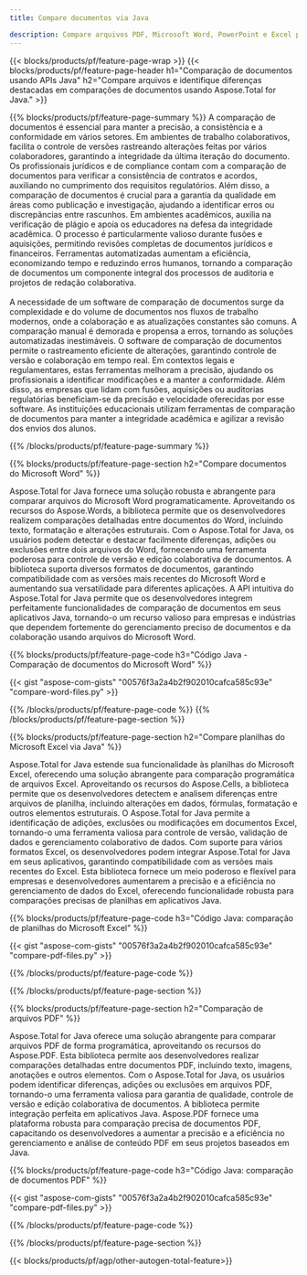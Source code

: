 ```yaml
---
title: Compare documentos via Java 

description: Compare arquivos PDF, Microsoft Word, PowerPoint e Excel por meio de seu aplicativo Java. Obtenha os resultados da comparação destacados.
---
```


{{< blocks/products/pf/feature-page-wrap >}}
{{< blocks/products/pf/feature-page-header h1="Comparação de documentos usando APIs Java" h2="Compare arquivos e identifique diferenças destacadas em comparações de documentos usando Aspose.Total for Java." >}}

{{% blocks/products/pf/feature-page-summary %}}
A comparação de documentos é essencial para manter a precisão, a consistência e a conformidade em vários setores. Em ambientes de trabalho colaborativos, facilita o controle de versões rastreando alterações feitas por vários colaboradores, garantindo a integridade da última iteração do documento. Os profissionais jurídicos e de compliance contam com a comparação de documentos para verificar a consistência de contratos e acordos, auxiliando no cumprimento dos requisitos regulatórios. Além disso, a comparação de documentos é crucial para a garantia da qualidade em áreas como publicação e investigação, ajudando a identificar erros ou discrepâncias entre rascunhos. Em ambientes acadêmicos, auxilia na verificação de plágio e apoia os educadores na defesa da integridade acadêmica. O processo é particularmente valioso durante fusões e aquisições, permitindo revisões completas de documentos jurídicos e financeiros. Ferramentas automatizadas aumentam a eficiência, economizando tempo e reduzindo erros humanos, tornando a comparação de documentos um componente integral dos processos de auditoria e projetos de redação colaborativa.
<br /><br />
A necessidade de um software de comparação de documentos surge da complexidade e do volume de documentos nos fluxos de trabalho modernos, onde a colaboração e as atualizações constantes são comuns. A comparação manual é demorada e propensa a erros, tornando as soluções automatizadas inestimáveis. O software de comparação de documentos permite o rastreamento eficiente de alterações, garantindo controle de versão e colaboração em tempo real. Em contextos legais e regulamentares, estas ferramentas melhoram a precisão, ajudando os profissionais a identificar modificações e a manter a conformidade. Além disso, as empresas que lidam com fusões, aquisições ou auditorias regulatórias beneficiam-se da precisão e velocidade oferecidas por esse software. As instituições educacionais utilizam ferramentas de comparação de documentos para manter a integridade acadêmica e agilizar a revisão dos envios dos alunos.

{{% /blocks/products/pf/feature-page-summary  %}}

{{% blocks/products/pf/feature-page-section  h2="Compare documentos do Microsoft Word" %}}

Aspose.Total for Java fornece uma solução robusta e abrangente para comparar arquivos do Microsoft Word programaticamente. Aproveitando os recursos do Aspose.Words, a biblioteca permite que os desenvolvedores realizem comparações detalhadas entre documentos do Word, incluindo texto, formatação e alterações estruturais. Com o Aspose.Total for Java, os usuários podem detectar e destacar facilmente diferenças, adições ou exclusões entre dois arquivos do Word, fornecendo uma ferramenta poderosa para controle de versão e edição colaborativa de documentos. A biblioteca suporta diversos formatos de documentos, garantindo compatibilidade com as versões mais recentes do Microsoft Word e aumentando sua versatilidade para diferentes aplicações. A API intuitiva do Aspose.Total for Java permite que os desenvolvedores integrem perfeitamente funcionalidades de comparação de documentos em seus aplicativos Java, tornando-o um recurso valioso para empresas e indústrias que dependem fortemente do gerenciamento preciso de documentos e da colaboração usando arquivos do Microsoft Word.

{{% blocks/products/pf/feature-page-code h3="Código Java - Comparação de documentos do Microsoft Word" %}}

{{< gist "aspose-com-gists" "00576f3a2a4b2f902010cafca585c93e" "compare-word-files.py" >}}

{{% /blocks/products/pf/feature-page-code  %}}
{{% /blocks/products/pf/feature-page-section %}}

{{% blocks/products/pf/feature-page-section  h2="Compare planilhas do Microsoft Excel via Java" %}}

Aspose.Total for Java estende sua funcionalidade às planilhas do Microsoft Excel, oferecendo uma solução abrangente para comparação programática de arquivos Excel. Aproveitando os recursos do Aspose.Cells, a biblioteca permite que os desenvolvedores detectem e analisem diferenças entre arquivos de planilha, incluindo alterações em dados, fórmulas, formatação e outros elementos estruturais. O Aspose.Total for Java permite a identificação de adições, exclusões ou modificações em documentos Excel, tornando-o uma ferramenta valiosa para controle de versão, validação de dados e gerenciamento colaborativo de dados. Com suporte para vários formatos Excel, os desenvolvedores podem integrar Aspose.Total for Java em seus aplicativos, garantindo compatibilidade com as versões mais recentes do Excel. Esta biblioteca fornece um meio poderoso e flexível para empresas e desenvolvedores aumentarem a precisão e a eficiência no gerenciamento de dados do Excel, oferecendo funcionalidade robusta para comparações precisas de planilhas em aplicativos Java.


{{% blocks/products/pf/feature-page-code h3="Código Java: comparação de planilhas do Microsoft Excel" %}}

{{< gist "aspose-com-gists" "00576f3a2a4b2f902010cafca585c93e" "compare-pdf-files.py" >}}

{{% /blocks/products/pf/feature-page-code  %}}

{{% /blocks/products/pf/feature-page-section %}}

{{% blocks/products/pf/feature-page-section  h2="Comparação de arquivos PDF" %}}

Aspose.Total for Java oferece uma solução abrangente para comparar arquivos PDF de forma programática, aproveitando os recursos do Aspose.PDF. Esta biblioteca permite aos desenvolvedores realizar comparações detalhadas entre documentos PDF, incluindo texto, imagens, anotações e outros elementos. Com o Aspose.Total for Java, os usuários podem identificar diferenças, adições ou exclusões em arquivos PDF, tornando-o uma ferramenta valiosa para garantia de qualidade, controle de versão e edição colaborativa de documentos. A biblioteca permite integração perfeita em aplicativos Java. Aspose.PDF fornece uma plataforma robusta para comparação precisa de documentos PDF, capacitando os desenvolvedores a aumentar a precisão e a eficiência no gerenciamento e análise de conteúdo PDF em seus projetos baseados em Java.

{{% blocks/products/pf/feature-page-code h3="Código Java: comparação de documentos PDF" %}}

{{< gist "aspose-com-gists" "00576f3a2a4b2f902010cafca585c93e" "compare-pdf-files.py" >}}

{{% /blocks/products/pf/feature-page-code  %}}

{{% /blocks/products/pf/feature-page-section %}}

{{< blocks/products/pf/agp/other-autogen-total-feature>}}